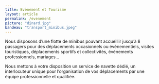 ```yaml
---
title: Evènement et Tourisme
layout: article
permalink: /evenement
picture: "dinard.jpg"
bandeau: "transport_minibus.jpeg"
---
```

Nous disposons d’une flotte de minibus pouvant accueillir jusqu’à 8 passagers pour des déplacements occasionnels ou évènementiels, visites touristiques, déplacements sportifs et collectivités, évènements professionnels, mariages…

Nous mettons à votre disposition un service de navette dédié, un interlocuteur unique pour l’organisation de vos déplacements par une équipe professionnelle et qualifiée.


